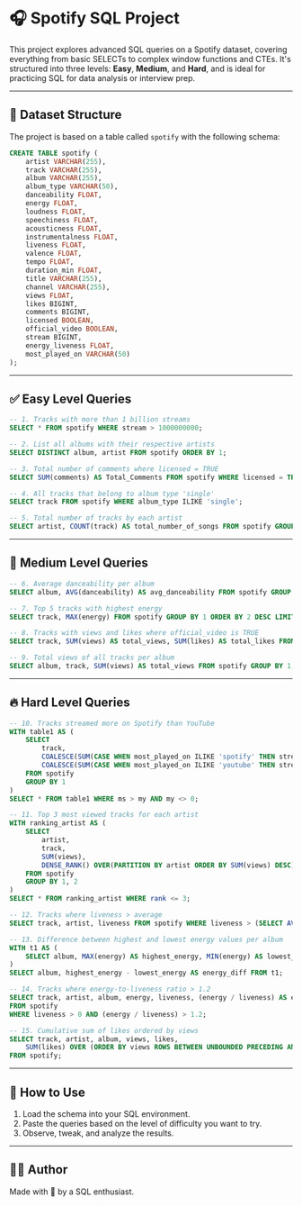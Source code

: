 
# 🎧 Spotify SQL Project

This project explores advanced SQL queries on a Spotify dataset, covering everything from basic SELECTs to complex window functions and CTEs. It's structured into three levels: **Easy**, **Medium**, and **Hard**, and is ideal for practicing SQL for data analysis or interview prep.

---

## 📂 Dataset Structure

The project is based on a table called `spotify` with the following schema:

```sql
CREATE TABLE spotify (
    artist VARCHAR(255),
    track VARCHAR(255),
    album VARCHAR(255),
    album_type VARCHAR(50),
    danceability FLOAT,
    energy FLOAT,
    loudness FLOAT,
    speechiness FLOAT,
    acousticness FLOAT,
    instrumentalness FLOAT,
    liveness FLOAT,
    valence FLOAT,
    tempo FLOAT,
    duration_min FLOAT,
    title VARCHAR(255),
    channel VARCHAR(255),
    views FLOAT,
    likes BIGINT,
    comments BIGINT,
    licensed BOOLEAN,
    official_video BOOLEAN,
    stream BIGINT,
    energy_liveness FLOAT,
    most_played_on VARCHAR(50)
);
```

---

## ✅ Easy Level Queries

```sql
-- 1. Tracks with more than 1 billion streams
SELECT * FROM spotify WHERE stream > 1000000000;

-- 2. List all albums with their respective artists
SELECT DISTINCT album, artist FROM spotify ORDER BY 1;

-- 3. Total number of comments where licensed = TRUE
SELECT SUM(comments) AS Total_Comments FROM spotify WHERE licensed = TRUE;

-- 4. All tracks that belong to album type 'single'
SELECT track FROM spotify WHERE album_type ILIKE 'single';

-- 5. Total number of tracks by each artist
SELECT artist, COUNT(track) AS total_number_of_songs FROM spotify GROUP BY 1 ORDER BY 2 DESC;
```

---

## 🧠 Medium Level Queries

```sql
-- 6. Average danceability per album
SELECT album, AVG(danceability) AS avg_danceability FROM spotify GROUP BY 1 ORDER BY 2 DESC;

-- 7. Top 5 tracks with highest energy
SELECT track, MAX(energy) FROM spotify GROUP BY 1 ORDER BY 2 DESC LIMIT 5;

-- 8. Tracks with views and likes where official_video is TRUE
SELECT track, SUM(views) AS total_views, SUM(likes) AS total_likes FROM spotify WHERE official_video = TRUE GROUP BY 1 ORDER BY 2 DESC;

-- 9. Total views of all tracks per album
SELECT album, track, SUM(views) AS total_views FROM spotify GROUP BY 1, 2 ORDER BY 3 DESC;
```

---

## 🔥 Hard Level Queries

```sql
-- 10. Tracks streamed more on Spotify than YouTube
WITH table1 AS (
    SELECT 
        track, 
        COALESCE(SUM(CASE WHEN most_played_on ILIKE 'spotify' THEN stream END), 0) AS ms,
        COALESCE(SUM(CASE WHEN most_played_on ILIKE 'youtube' THEN stream END), 0) AS my
    FROM spotify
    GROUP BY 1
)
SELECT * FROM table1 WHERE ms > my AND my <> 0;

-- 11. Top 3 most viewed tracks for each artist
WITH ranking_artist AS (
    SELECT 
        artist, 
        track, 
        SUM(views),
        DENSE_RANK() OVER(PARTITION BY artist ORDER BY SUM(views) DESC) AS rank
    FROM spotify
    GROUP BY 1, 2
)
SELECT * FROM ranking_artist WHERE rank <= 3;

-- 12. Tracks where liveness > average
SELECT track, artist, liveness FROM spotify WHERE liveness > (SELECT AVG(liveness) FROM spotify);

-- 13. Difference between highest and lowest energy values per album
WITH t1 AS (
    SELECT album, MAX(energy) AS highest_energy, MIN(energy) AS lowest_energy FROM spotify GROUP BY album
)
SELECT album, highest_energy - lowest_energy AS energy_diff FROM t1;

-- 14. Tracks where energy-to-liveness ratio > 1.2
SELECT track, artist, album, energy, liveness, (energy / liveness) AS energy_liveness_ratio 
FROM spotify 
WHERE liveness > 0 AND (energy / liveness) > 1.2;

-- 15. Cumulative sum of likes ordered by views
SELECT track, artist, album, views, likes,
    SUM(likes) OVER (ORDER BY views ROWS BETWEEN UNBOUNDED PRECEDING AND CURRENT ROW) AS cumulative_likes
FROM spotify;
```

---

## 🚀 How to Use

1. Load the schema into your SQL environment.
2. Paste the queries based on the level of difficulty you want to try.
3. Observe, tweak, and analyze the results.

---

## 👨‍💻 Author

Made with 💚 by a SQL enthusiast.

